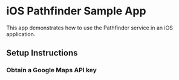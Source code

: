 # iOS Pathfinder Sample App

This app demonstrates how to use the Pathfinder service in an iOS application.

## Setup Instructions

### Obtain a Google Maps API key
